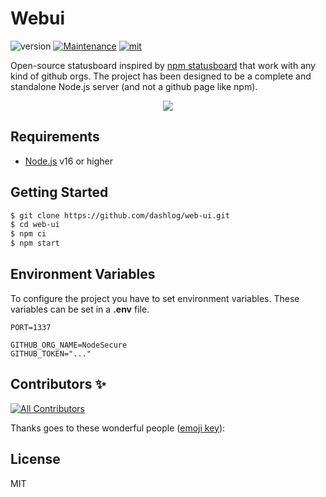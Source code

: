 # Webui
![version](https://img.shields.io/badge/dynamic/json.svg?url=https://raw.githubusercontent.com/dashlog/web-ui/master/package.json&query=$.version&label=Version)
[![Maintenance](https://img.shields.io/badge/Maintained%3F-yes-green.svg)](https://github.com/dashlog/web-ui/commit-activity)
[![mit](https://img.shields.io/github/license/Naereen/StrapDown.js.svg)](https://github.com/dashlog/web-ui/blob/master/LICENSE)

Open-source statusboard inspired by [npm statusboard](https://npm.github.io/statusboard/) that work with any kind of github orgs. The project has been designed to be a complete and standalone Node.js server (and not a github page like npm).

<p align="center">
    <img src="https://i.imgur.com/z8pb4DK.jpg">
</p>

## Requirements
- [Node.js](https://nodejs.org/en/) v16 or higher

## Getting Started

```bash
$ git clone https://github.com/dashlog/web-ui.git
$ cd web-ui
$ npm ci
$ npm start
```

## Environment Variables

To configure the project you have to set environment variables. These variables can be set in a **.env** file.
```
PORT=1337

GITHUB_ORG_NAME=NodeSecure
GITHUB_TOKEN="..."
```

## Contributors ✨

<!-- ALL-CONTRIBUTORS-BADGE:START - Do not remove or modify this section -->
[![All Contributors](https://img.shields.io/badge/all_contributors-1-orange.svg?style=flat-square)](#contributors-)
<!-- ALL-CONTRIBUTORS-BADGE:END -->

Thanks goes to these wonderful people ([emoji key](https://allcontributors.org/docs/en/emoji-key)):

<!-- ALL-CONTRIBUTORS-LIST:START - Do not remove or modify this section -->
<!-- prettier-ignore-start -->
<!-- markdownlint-disable -->

<!-- markdownlint-restore -->
<!-- prettier-ignore-end -->

<!-- ALL-CONTRIBUTORS-LIST:END -->

## License
MIT
